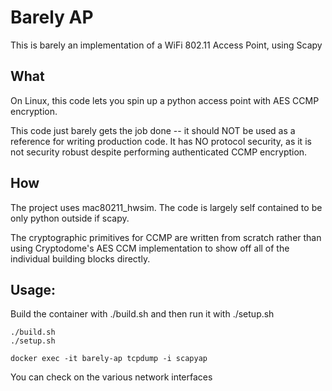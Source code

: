 # Barely AP

This is barely an implementation of a WiFi 802.11 Access Point, using Scapy

## What

On Linux, this code lets you spin up a python access point with AES CCMP encryption.

This code just barely gets the job done -- it should NOT be used as a reference
for writing production code. It has NO protocol security, as it is not security
robust despite performing authenticated CCMP encryption.

## How
The project uses mac80211_hwsim. The code is largely self contained to be only python
outside if scapy.

The cryptographic primitives for CCMP are written from scratch rather than using
Cryptodome's AES CCM implementation to show off all of the individual building blocks directly.

## Usage:

Build the container with ./build.sh and then run it with ./setup.sh

```
./build.sh
./setup.sh
```

```
docker exec -it barely-ap tcpdump -i scapyap
```

You can check on the various network interfaces
